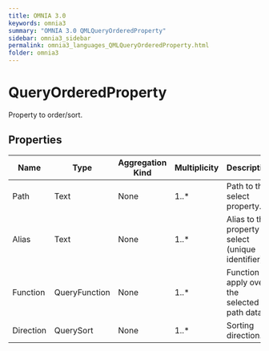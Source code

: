 ```yaml
---
title: OMNIA 3.0
keywords: omnia3
summary: "OMNIA 3.0 QMLQueryOrderedProperty"
sidebar: omnia3_sidebar
permalink: omnia3_languages_QMLQueryOrderedProperty.html
folder: omnia3
---
```


# QueryOrderedProperty
Property to order/sort.
## Properties
Name | Type | Aggregation Kind | Multiplicity | Description
--------- | --------- | --------- | --------- | ---------
Path | Text | None | 1..* | Path to the select property.
Alias | Text | None | 1..* | Alias to the property to select (unique identifier).
Function | QueryFunction | None | 1..* | Function to apply over the selected path data.
Direction | QuerySort | None | 1..* | Sorting direction.

